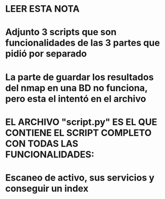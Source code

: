 # LEER ESTA NOTA
# Adjunto 3 scripts que son funcionalidades de las 3 partes que pidió por separado
# La parte de guardar los resultados del nmap en una BD no funciona, pero esta el intentó en el archivo 

# EL ARCHIVO "script.py" ES EL QUE CONTIENE EL SCRIPT COMPLETO CON TODAS LAS FUNCIONALIDADES:
# Escaneo de activo, sus servicios y conseguir un index
